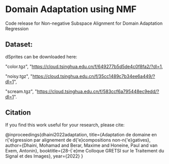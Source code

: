 # Domain Adaptation using NMF
Code release for Non-negative Subspace Alignment for Domain Adaptation Regression


## Dataset:
dSprites can be downloaded here:

"color.tgz", "https://cloud.tsinghua.edu.cn/f/649277b5d5de4c0f8fa2/?dl=1,

"noisy.tgz", "https://cloud.tsinghua.edu.cn/f/35cc1489c7b34ee6a449/?dl=1",

"scream.tgz", "https://cloud.tsinghua.edu.cn/f/583ccf6a795448ec9edd/?dl=1".


## Citation
If you find this work useful for your research, please cite:

@inproceedings{dhaini2022adaptation,
title={Adaptation de domaine en r{'e}gression par alignement de d{'e}compositions non-n{'e}gatives},
author={Dhaini, Mohamad and Berar, Maxime and Honeine, Paul and van Exem, Antonin},
booktitle={28-{`e}me Colloque GRETSI sur le Traitement du Signal et des Images},
year={2022}
}
